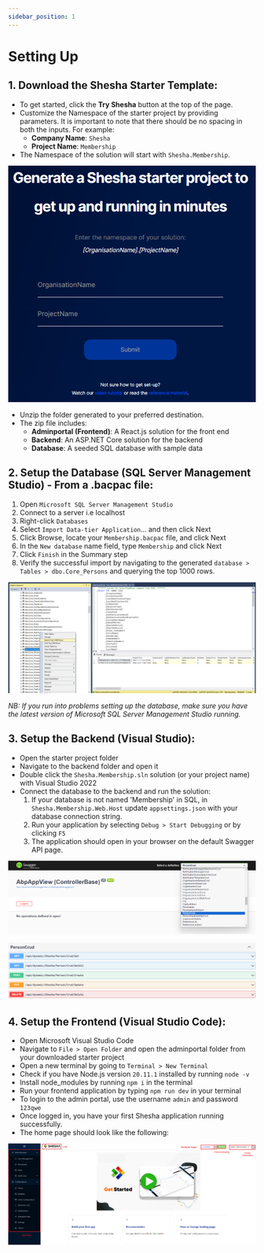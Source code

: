 ```yaml
---
sidebar_position: 1
---
```


# Setting Up

## 1. Download the Shesha Starter Template:

- To get started, click the **Try Shesha** button at the top of the page.
- Customize the Namespace of the starter project by providing parameters. It is important to note that there should be no spacing in both the inputs. For example:
  - **Company Name**: `Shesha`
  - **Project Name**: `Membership`
- The Namespace of the solution will start with `Shesha.Membership`.

![Get Shesha](./images/getshesha.png)

- Unzip the folder generated to your preferred destination.
- The zip file includes:
  - **Adminportal (Frontend)**: A React.js solution for the front end
  - **Backend**: An ASP.NET Core solution for the backend
  - **Database**: A seeded SQL database with sample data

## 2. Setup the Database (SQL Server Management Studio) - From a .bacpac file:

1.  Open `Microsoft SQL Server Management Studio`
2.  Connect to a server i.e localhost
3.  Right-click `Databases`
4.  Select `Import Data-tier Application`... and then click Next
5.  Click Browse, locate your `Membership.bacpac` file, and click Next
6.  In the `New database` name field, type `Membership` and click Next
7.  Click `Finish` in the Summary step
8.  Verify the successful import by navigating to the generated `database > Tables > dbo.Core_Persons` and querying the top 1000 rows.

![Get Shesha](./images/sql.png)

*NB: If you run into problems setting up the database, make sure you have the latest version of Microsoft SQL Server Management Studio running.*

## 3. Setup the Backend (Visual Studio):

- Open the starter project folder
- Navigate to the backend folder and open it
- Double click the `Shesha.Membership.sln` solution (or your project name) with Visual Studio 2022
- Connect the database to the backend and run the solution:
  1.  If your database is not named 'Membership' in SQL, in `Shesha.Membership.Web.Host` update `appsettings.json` with your database connection string.
  2.  Run your application by selecting `Debug > Start Debugging` or by clicking `F5`
  3.  The application should open in your browser on the default Swagger API page.

![Get Shesha](./images/swagger1.png)

![Get Shesha](./images/swagger2.png)

## 4. Setup the Frontend (Visual Studio Code):

- Open Microsoft Visual Studio Code
- Navigate to `File > Open Folder` and open the adminportal folder from your downloaded starter project
- Open a new terminal by going to `Terminal > New Terminal`
- Check if you have Node.js version `20.11.1` installed by running `node -v`
- Install node_modules by running `npm i` in the terminal
- Run your frontend application by typing `npm run dev` in your terminal
- To login to the admin portal, use the username `admin` and password `123qwe`
- Once logged in, you have your first Shesha application running successfully.
- The home page should look like the following:

![Get Shesha](./images/landing.png)
